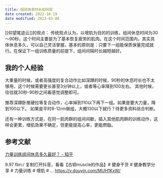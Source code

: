 ```yaml
---
title: 组间休息时长如何定
date created: 2022-10-19
date modified: 2023-03-08
---
```


[[仰望尾迹云]]的观点：
传统观点认为，以增肌为目的的训练，组间休息时间为30～90秒。这个时间主要是为了基本恢复疲劳的肌肉。在这个时间范围内，其实具体休息多久，可以自己灵活掌握，基本的原则是：只要下一组能保质保量完成就行。在保证下一组训练质量的前提下，组间间隔时长越短越好。

## 我的个人经验

大重量的时候，或者高强度的复合动作比如深蹲的时候，90秒的休息时长也不太够用，这个时候需要更长甚至3分钟以上，或者等心率降到100左右。
其他时候，往往就30秒-90秒之间看感觉调整即可。

推荐深蹲卧推硬拉等复合动作，心率掉到110以下再下一组。如果是要大力量，降到100以下。
如果是平时8-12rm做组，大概130以下就行？待更多资料综合判断。

还有一种训练方式是，在同一肌肉群的组间间歇，插入其他肌肉群的训练动作，这样会更累，增肌效果不确定，但更能提高心率，更能燃脂。

## 参考文献

[力量训练组间休息多久最好？ - 知乎](https://www.zhihu.com/question/36565878/answer/2772432718?utm_campaign=&utm_medium=social&utm_oi=627815471005831168&utm_psn=1584743975784689664&utm_source=cn.ticktick.task)

9.97 fbn:/ 复制打开抖音，看看【古铜muscle的作品】# 健身干货 # 健身教学分享 # 力量训练 # 增肌 # … https://v.douyin.com/MUH1KxW/
